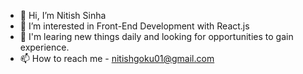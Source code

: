- 👋 Hi, I’m Nitish Sinha
- 👀 I’m interested in Front-End Development with React.js
- 👦 I'm learing new things daily and looking for opportunities to gain experience. 
- 📫 How to reach me - nitishgoku01@gmail.com

<!---
NITSlN/NITSlN is a ✨ special ✨ repository because its `README.md` (this file) appears on your GitHub profile.
You can click the Preview link to take a look at your changes.
--->
